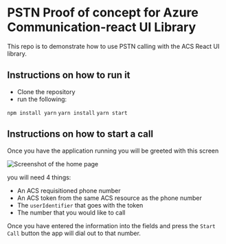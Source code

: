 # PSTN Proof of concept for Azure Communication-react UI Library

This repo is to demonstrate how to use PSTN calling with the ACS React UI library.

## Instructions on how to run it

- Clone the repository
- run the following:

```npm install yarn```
```yarn install```
```yarn start```

## Instructions on how to start a call
Once you have the application running you will be greeted with this screen

![Screenshot of the home page](./images/homePage.png)

you will need 4 things: 
- An ACS requisitioned phone number
- An ACS token from the same ACS resource as the phone number
- The `userIdentifier` that goes with the token
- The number that you would like to call

Once you have entered the information into the fields and press the `Start Call` button the app will dial out to that number. 

